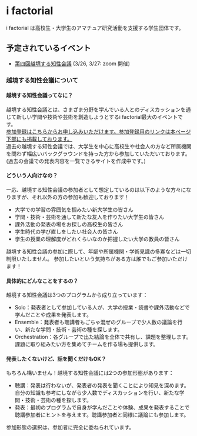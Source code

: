 # i factorial

i factorial は高校生・大学生のアマチュア研究活動を支援する学生団体です。

## 予定されているイベント

- [第四回越境する知性会議](./ekkyo/event4.md) (3/26, 3/27: zoom 開催)

### 越境する知性会議について
#### 越境する知性会議ってなに？
越境する知性会議とは、さまざま分野を学んでいる人とのディスカッションを通じて新しい学問や技術や芸術を創造しようとするi factorial最大のイベントです。  
[参加登録はこちらからお申し込みいただけます。参加登録用のリンクは本ページ下部にも掲載しております。](https://forms.gle/Sdy53h5LUSWp9ftr5)  
過去の越境する知性会議では、大学生を中心に高校生や社会人の方など所属機関を問わず幅広いバックグラウンドを持った方から参加していただいております。  
(過去の会議での発表内容を一覧できるサイトを作成中です。)

#### どういう人向けなの？
一応、越境する知性会議の参加者として想定しているのは以下のような方々になりますが、それ以外の方の参加も歓迎しております！
* 大学での学習の雰囲気を掴みたい新大学生の皆さん
* 学問・技術・芸術を通して新たな友人を作りたい大学生の皆さん
* 課外活動の発表の場をお探しの高校生の皆さん
* 学生時代の学び直しをしたい社会人の皆さん
* 学生の授業の理解度がどれくらいなのか把握したい大学の教員の皆さん  

越境する知性会議の参加に際して、年齢や所属機関・学術見識の多寡などは一切制限いたしません。
参加したいという気持ちがある方は誰でもご参加いただけます！

#### 具体的にどんなことをするの？
越境する知性会議は3つのプログラムから成り立っています：  
* Solo：発表者として参加している人が、大学の授業・読書や課外活動などで学んだことや成果を発表します。
* Ensemble：発表者も聴講者もごちゃ混ぜのグループで少人数の議論を行い、新たな学問・技術・芸術の種を探します。
* Orchestration：各グループで出た結論を全体で共有し、課題を整理します。課題に取り組みたい方を集めてチームを作る場も提供します。

#### 発表したくないけど、話を聞くだけもOK？
もちろん構いません！越境する知性会議には2つの参加形態があります：
* 聴講：発表は行わないが、発表者の発表を聞くことにより知見を深めます。自分の知識も参考にしながら少人数でディスカッションを行い、新たな学問・技術・芸術の種を探します。
* 発表：最初のプログラムで自身が学んだことや体験、成果を発表することで聴講参加者にヒントを与えます。聴講参加者と同様に議論にも参加します。

参加形態の選択は、参加者に完全に委ねられています。
